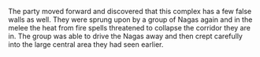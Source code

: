 The party moved forward and discovered that this complex has a few false walls as well.  They were sprung upon by a group of Nagas again and in the melee the heat from fire spells threatened to collapse the corridor they are in.  The group was able to drive the Nagas away and then crept carefully into the large central area they had seen earlier.
